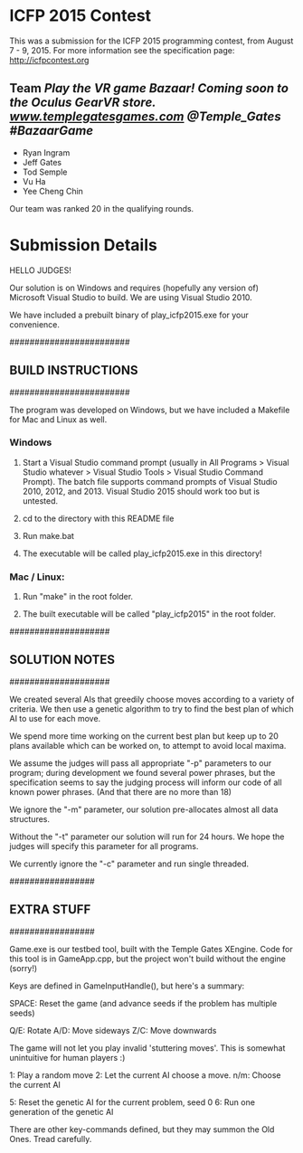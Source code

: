 # ICFP 2015 Contest

This was a submission for the ICFP 2015 programming contest, from August 7 - 9, 2015. For more information see the specification page: http://icfpcontest.org

## Team *Play the VR game Bazaar! Coming soon to the Oculus GearVR store. www.templegatesgames.com @Temple_Gates #BazaarGame*

* Ryan Ingram
* Jeff Gates
* Tod Semple
* Vu Ha
* Yee Cheng Chin

Our team was ranked 20 in the qualifying rounds.

# Submission Details

HELLO JUDGES!

Our solution is on Windows and requires (hopefully any version of) Microsoft
Visual Studio to build.  We are using Visual Studio 2010.

We have included a prebuilt binary of play_icfp2015.exe for your convenience.

########################
## BUILD INSTRUCTIONS ##
########################

The program was developed on Windows, but we have included a Makefile for Mac and Linux as well. 

### Windows

1) Start a Visual Studio command prompt (usually in All Programs > Visual
Studio whatever > Visual Studio Tools > Visual Studio Command Prompt). The
batch file supports command prompts of Visual Studio 2010, 2012, and 2013.
Visual Studio 2015 should work too but is untested.

2) cd to the directory with this README file

3) Run make.bat

4) The executable will be called play_icfp2015.exe in this directory!

### Mac / Linux:

1) Run "make" in the root folder.

2) The built executable will be called "play_icfp2015" in the root folder.

####################
## SOLUTION NOTES ##
####################

We created several AIs that greedily choose moves according to a variety
of criteria.  We then use a genetic algorithm to try to find the best plan of
which AI to use for each move.

We spend more time working on the current best plan but keep up to 20
plans available which can be worked on, to attempt to avoid local maxima.

We assume the judges will pass all appropriate "-p" parameters to our
program; during development we found several power phrases, but the
specification seems to say the judging process will inform our code
of all known power phrases.  (And that there are no more than 18)

We ignore the "-m" parameter, our solution pre-allocates almost all
data structures.

Without the "-t" parameter our solution will run for 24 hours.  We hope
the judges will specify this parameter for all programs.

We currently ignore the "-c" parameter and run single threaded.

#################
## EXTRA STUFF ##
#################

Game.exe is our testbed tool, built with the Temple Gates XEngine.
Code for this tool is in GameApp.cpp, but the project won't build
without the engine (sorry!)

Keys are defined in GameInputHandle(), but here's a summary:

SPACE: Reset the game (and advance seeds if the problem has multiple seeds)

Q/E: Rotate
A/D: Move sideways
Z/C: Move downwards

The game will not let you play invalid 'stuttering moves'.  This is
somewhat unintuitive for human players :)

1: Play a random move
2: Let the current AI choose a move.
n/m: Choose the current AI

5: Reset the genetic AI for the current problem, seed 0
6: Run one generation of the genetic AI

There are other key-commands defined, but they may summon the Old Ones.
Tread carefully.
